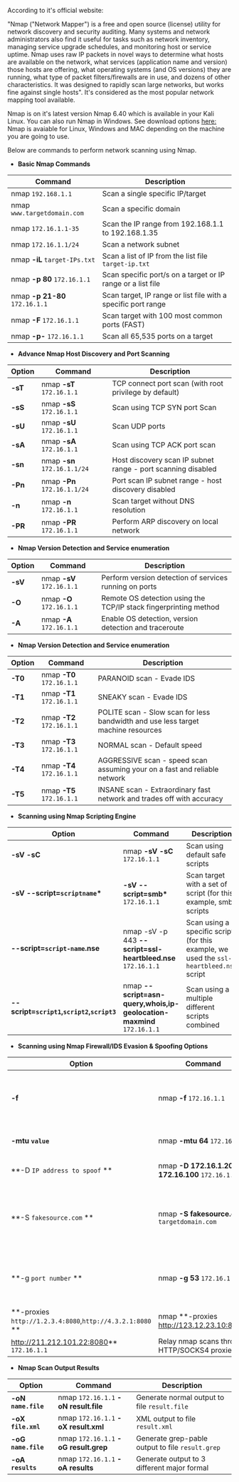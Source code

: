 According to it's official website:

"Nmap ("Network Mapper") is a free and open source (license) utility for network discovery and security auditing. Many systems and network administrators also find it useful for tasks such as network inventory, managing service upgrade schedules, and monitoring host or service uptime. Nmap uses raw IP packets in novel ways to determine what hosts are available on the network, what services (application name and version) those hosts are offering, what operating systems (and OS versions) they are running, what type of packet filters/firewalls are in use, and dozens of other characteristics. It was designed to rapidly scan large networks, but works fine against single hosts". It's considered as the most popular network mapping tool available. 

Nmap is on it's latest version Nmap 6.40 which is available in your Kali Linux. You can also run Nmap in Windows. See download options [here:](https://nmap.org/download.html) Nmap is avaiable for Linux, Windows and MAC depending on the machine you are going to use.

Below are commands to perform network scanning using Nmap. 

  - **Basic Nmap Commands**

|Command|Description|
|--|--|
|nmap ```192.168.1.1``` |Scan a single specific IP/target|
|nmap ```www.targetdomain.com``` |Scan a specific domain|
|nmap ```172.16.1.1-35``` |Scan the IP range from 192.168.1.1 to 192.168.1.35|
|nmap ```172.16.1.1/24```|Scan a network subnet|
|nmap **-iL** ```target-IPs.txt```|Scan a list of IP from the list file ```target-ip.txt```|
|nmap **-p 80** ```172.16.1.1``` |Scan specific port/s on a target or IP range or a list file|
|nmap **-p 21-80** ```172.16.1.1``` |Scan target, IP range or list file with a specific port range|
|nmap **-F** ```172.16.1.1``` |Scan target with 100 most common ports (FAST)|
|nmap **-p-** ```172.16.1.1``` |Scan all 65,535 ports on a target|


  - **Advance Nmap Host Discovery and Port Scanning**

|Option|Command|Description|
|--|--|--|
|**-sT**|nmap **-sT** ```172.16.1.1```|TCP connect port scan (with root privilege by default)|
|**-sS**|nmap **-sS** ```172.16.1.1```|Scan using TCP SYN port Scan|
|**-sU**|nmap **-sU** ```172.16.1.1```|Scan UDP ports|
|**-sA**|nmap **-sA** ```172.16.1.1```|Scan using TCP ACK port scan|
|**-sn**|nmap **-sn** ```172.16.1.1/24```|Host discovery scan IP subnet range - port scanning disabled|
|**-Pn**|nmap **-Pn** ```172.16.1.1/24```|Port scan IP subnet range - host discovery disabled|
|**-n**|nmap **-n** ```172.16.1.1```|Scan target without DNS resolution|
|**-PR**|nmap **-PR** ```172.16.1.1```|Perform ARP discovery on local network|

  - **Nmap Version Detection and Service enumeration**

|Option|Command|Description|
|--|--|--|
|**-sV**|nmap **-sV** ```172.16.1.1```|Perform version detection of services running on ports|
|**-O**|nmap **-O** ```172.16.1.1```|Remote OS detection using the TCP/IP stack fingerprinting method|
|**-A**|nmap **-A** ```172.16.1.1```|Enable OS detection, version detection and traceroute|


  - **Nmap Version Detection and Service enumeration**

|Option|Command|Description|
|--|--|--|
|**-T0**|nmap **-T0** ```172.16.1.1```|PARANOID scan - Evade IDS|
|**-T1**|nmap **-T1** ```172.16.1.1```|SNEAKY scan - Evade IDS|
|**-T2**|nmap **-T2** ```172.16.1.1```|POLITE scan - Slow scan for less bandwidth and use less target machine resources |
|**-T3**|nmap **-T3** ```172.16.1.1```|NORMAL scan - Default speed|
|**-T4**|nmap **-T4** ```172.16.1.1```|AGGRESSIVE scan - speed scan assuming your on a fast and reliable network|
|**-T5**|nmap **-T5** ```172.16.1.1```|INSANE scan - Extraordinary fast network and trades off with accuracy|

  - **Scanning using Nmap Scripting Engine**

|Option|Command|Description|
|--|--|--|
|**-sV -sC**|nmap **-sV -sC** ```172.16.1.1```|Scan using default safe scripts|
|**-sV --script=```scriptname```&ast;**|**-sV --script=smb&ast;** ```172.16.1.1```|Scan target with a set of script (for this example, smb scripts|
|**--script=```script-name```.nse**|nmap -sV -p 443 **--script=ssl-heartbleed.nse** ```172.16.1.1```|Scan using a specific script (for this example, we used the ```ssl-heartbleed.nse``` script|
|**--script=```script1```,```script2```,```script3```**|nmap **--script=asn-query,whois,ip-geolocation-maxmind** ```172.16.1.1```|Scan using a multiple different scripts combined|

  - **Scanning using Nmap Firewall/IDS Evasion & Spoofing Options**

|Option|Command|Description|
|--|--|--|
|**-f**|nmap **-f** ```172.16.1.1```|Scan using small fragmented IP packets for evading packet filtering|
|**-mtu ```value```**|nmap **-mtu 64** ```172.16.1.1```|Scan using custom MTU size|
|**-D ```IP address to spoof``` **|nmap **-D 172.16.1.200, 172.16.100**  ```172.16.1.1```|Scan using set spoofed IP addresses|
|**-S ```fakesource.com``` **|nmap **-S fakesource.com** ```targetdomain.com```|Scan from ```fakesource.com```. (May require egress interface (e.g. ```eth0```) and ```-Pn``` option)|
|**-g ```port number``` **|nmap **-g 53** ```172.16.1.1```|Scan using port ```53``` as source port number (making it look like a regular DNS traffic)|
|**-proxies ```http://1.2.3.4:8080```,```http://4.3.2.1:8080``` **|nmap **-proxies http://123.12.23.10:8080, 
http://211.212.101.22:8080** ```172.16.1.1```|Relay nmap scans through HTTP/SOCKS4 proxies|

  - **Nmap Scan Output Results**

|Option|Command|Description|
|--|--|--|
|**-oN ```name.file```**|nmap ```172.16.1.1``` **-oN result.file** |Generate normal output to file ```result.file```|
|**-oX ```file.xml```**|nmap ```172.16.1.1``` **-oX result.xml** |XML output to file ```result.xml```|
|**-oG ```name.file```**|nmap ```172.16.1.1``` **-oG result.grep** |Generate grep-pable output to file ```result.grep```|
|**-oA ```results```**|nmap ```172.16.1.1``` **-oA results** |Generate output to 3 different major formal|



